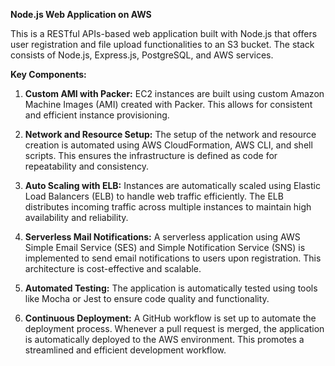 **Node.js Web Application on AWS**

This is a RESTful APIs-based web application built with Node.js that offers user registration and file upload functionalities to an S3 bucket. The stack consists of Node.js, Express.js, PostgreSQL, and AWS services.

**Key Components:**

1. **Custom AMI with Packer:** EC2 instances are built using custom Amazon Machine Images (AMI) created with Packer. This allows for consistent and efficient instance provisioning.

2. **Network and Resource Setup:** The setup of the network and resource creation is automated using AWS CloudFormation, AWS CLI, and shell scripts. This ensures the infrastructure is defined as code for repeatability and consistency.

3. **Auto Scaling with ELB:** Instances are automatically scaled using Elastic Load Balancers (ELB) to handle web traffic efficiently. The ELB distributes incoming traffic across multiple instances to maintain high availability and reliability.

4. **Serverless Mail Notifications:** A serverless application using AWS Simple Email Service (SES) and Simple Notification Service (SNS) is implemented to send email notifications to users upon registration. This architecture is cost-effective and scalable.

5. **Automated Testing:** The application is automatically tested using tools like Mocha or Jest to ensure code quality and functionality.

6. **Continuous Deployment:** A GitHub workflow is set up to automate the deployment process. Whenever a pull request is merged, the application is automatically deployed to the AWS environment. This promotes a streamlined and efficient development workflow.
